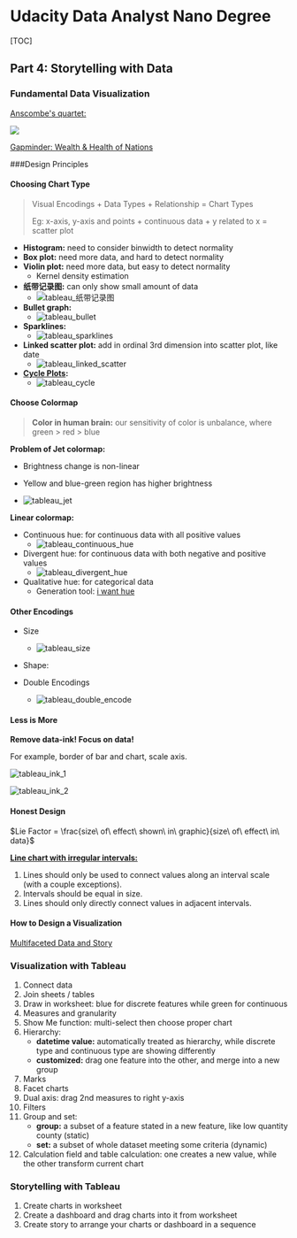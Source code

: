 # Udacity Data Analyst Nano Degree

[TOC]

## Part 4: Storytelling with Data

### Fundamental Data Visualization

[Anscombe's quartet:](https://en.wikipedia.org/wiki/Anscombe%27s_quartet)

![](https://upload.wikimedia.org/wikipedia/commons/e/ec/Anscombe%27s_quartet_3.svg)

[Gapminder: Wealth & Health of Nations](https://www.gapminder.org/tools/#$locale$id=en;&chart-type=bubbles) 

###Design Principles

#### Choosing Chart Type

> Visual Encodings + Data Types + Relationship = Chart Types
>
> Eg: x-axis, y-axis and points + continuous data + y related to x = scatter plot

- **Histogram:** need to consider binwidth to detect normality
- **Box plot:** need more data, and hard to detect normality
- **Violin plot:** need more data, but easy to detect normality
  - Kernel density estimation
- **纸带记录图:** can only show small amount of data
  - ![tableau_纸带记录图](../img/tableau_纸带记录图.png)
- **Bullet graph:** 
  - ![tableau_bullet](../img/tableau_bullet.png)
- **Sparklines:** 
  - ![tableau_sparklines](../img/tableau_sparklines.png)
- **Linked scatter plot:** add in ordinal 3rd dimension into scatter plot, like date
  - ![tableau_linked_scatter](../img/tableau_linked_scatter.png)
- **[Cycle Plots](https://www.perceptualedge.com/articles/guests/intro_to_cycle_plots.pdf):** 
  - ![tableau_cycle](../img/tableau_cycle.png)

#### Choose Colormap

> **Color in human brain:** our sensitivity of color is unbalance, where green > red > blue

**Problem of Jet colormap:** 

- Brightness change is non-linear
- Yellow and blue-green region has higher brightness

- ![tableau_jet](../img/tableau_jet.png)

**Linear colormap:** 

- Continuous hue: for continuous data with all positive values
  - ![tableau_continuous_hue](../img/tableau_continuous_hue.png)
- Divergent hue: for continuous data with both negative and positive values
  - ![tableau_divergent_hue](../img/tableau_divergent_hue.png)
- Qualitative hue: for categorical data
  - Generation tool: [i want hue](http://tools.medialab.sciences-po.fr/iwanthue/) 

#### Other Encodings

- Size
  - ![tableau_size](../img/tableau_size.png)

- Shape: 
- Double Encodings
  - ![tableau_double_encode](../img/tableau_double_encode.png)

#### Less is More

**Remove data-ink! Focus on data!**

For example, border of bar and chart, scale axis.

![tableau_ink_1](../img/tableau_ink_1.png)

![tableau_ink_2](../img/tableau_ink_2.png)

#### Honest Design

$Lie Factor = \frac{size\ of\ effect\ shown\ in\ graphic}{size\ of\ effect\ in\ data}$

**[Line chart with irregular intervals:](http://www.perceptualedge.com/articles/visual_business_intelligence/line_graphs_and_irregular_intervals.pdf)**

1. Lines should only be used to connect values along an interval scale (with a couple exceptions). 
2. Intervals should be equal in size. 
3. Lines should only directly connect values in adjacent intervals. 

#### How to Design a Visualization

[Multifaceted Data and Story](http://www.storytellingwithdata.com/blog/2014/01/multifaceted-data-and-story) 

### Visualization with Tableau

1. Connect data
2. Join sheets / tables
3. Draw in worksheet: blue for discrete features while green for continuous
4. Measures and granularity
5. Show Me function: multi-select then choose proper chart
6. Hierarchy:
   - **datetime value:** automatically treated as hierarchy, while discrete type and continuous type are showing differently
   - **customized:** drag one feature into the other, and merge into a new group
7. Marks
8. Facet charts
9. Dual axis: drag 2nd measures to right y-axis
10. Filters
11. Group and set: 
    - **group:** a subset of a feature stated in a new feature, like low quantity county (static)
    - **set:** a subset of whole dataset meeting some criteria (dynamic)
12. Calculation field and table calculation: one creates a new value, while the other transform current chart

### Storytelling with Tableau

1. Create charts in worksheet 
2. Create a dashboard and drag charts into it from worksheet
3. Create story to arrange your charts or dashboard in a sequence 

